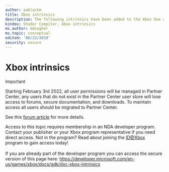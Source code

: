 ```yaml
---
author: aablackm
title: Xbox intrinsics
description: The following intrinsics have been added to the Xbox One and Xbox Series X&#124;S DXcompiler. These intrinsics expand into new DXIL that only works on Xbox One or Xbox Series X&#124;S.
kindex: Shader Compiler, Xbox intrinsics
ms.author: mdougher
ms.topic: conceptual
edited: '08/22/2019'
security: secure
---
```


# Xbox intrinsics
> [!IMPORTANT]
> Starting February 3rd 2022, all user permissions will be managed in Partner Center, any users that do not exist in the Partner Center user store will lose access to forums, secure documentation, and downloads. To maintain access all users should be migrated to Partner Center. <p></p>See this <a href="https://forums.xboxlive.com/articles/132187/breaking-change-user-access-for-forums-secure-docu.html">forum article</a> for more details.  

 Access to this topic requires membership in an NDA developer program. Contact your publisher or your Xbox program representative if you need direct access. Not in the program? Read about joining the <a href="https://www.xbox.com/Developers/id">ID@Xbox</a> program to gain access today!  <br/><br/>If you are already part of the developer program you can access the secure version of this page here: <a target="_blank" href="https://developer.microsoft.com/en-us/games/xbox/docs/gdk/dxc-xbox-intrinsics">https://developer.microsoft.com/en-us/games/xbox/docs/gdk/dxc-xbox-intrinsics</a>